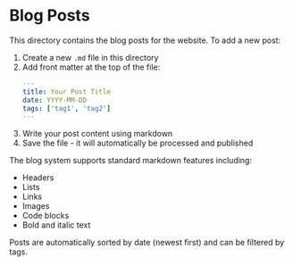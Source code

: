 # Blog Posts

This directory contains the blog posts for the website. To add a new post:

1. Create a new `.md` file in this directory
2. Add front matter at the top of the file:
   ```yaml
   ---
   title: Your Post Title
   date: YYYY-MM-DD
   tags: ['tag1', 'tag2']
   ---
   ```
3. Write your post content using markdown
4. Save the file - it will automatically be processed and published

The blog system supports standard markdown features including:
- Headers
- Lists
- Links
- Images
- Code blocks
- Bold and italic text

Posts are automatically sorted by date (newest first) and can be filtered by tags.
